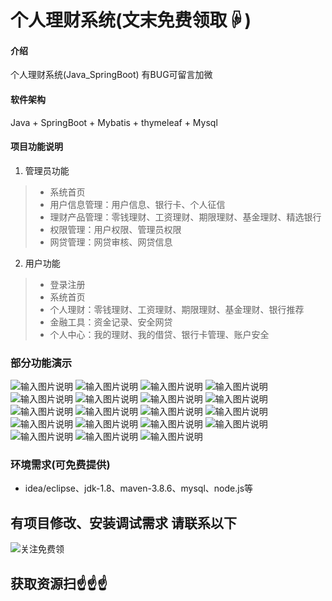 # 个人理财系统(文末免费领取☟)
> 
#### 介绍
个人理财系统(Java_SpringBoot)
有BUG可留言加微

#### 软件架构
Java + SpringBoot + Mybatis + thymeleaf + Mysql


#### 项目功能说明

1.  管理员功能
> + 系统首页
> + 用户信息管理：用户信息、银行卡、个人征信
> + 理财产品管理：零钱理财、工资理财、期限理财、基金理财、精选银行
> + 权限管理：用户权限、管理员权限
> + 网贷管理：网贷审核、网贷信息
2.  用户功能
> + 登录注册
> + 系统首页
> + 个人理财：零钱理财、工资理财、期限理财、基金理财、银行推荐
> + 金融工具：资金记录、安全网贷
> + 个人中心：我的理财、我的借贷、银行卡管理、账户安全


### 部分功能演示
![输入图片说明](photo/1-1.png)
![输入图片说明](photo/1-2.png)
![输入图片说明](photo/1-6.png)
![输入图片说明](photo/1-4.png)
![输入图片说明](photo/1-5.png)
![输入图片说明](photo/1-7.png)
![输入图片说明](photo/1-10.png)
![输入图片说明](photo/1-12.png)
![输入图片说明](photo/1-13.png)
![输入图片说明](photo/1-14.png)
![输入图片说明](photo/1-15.png)
![输入图片说明](photo/2-1.png)
![输入图片说明](photo/2-2.png)
![输入图片说明](photo/2-3.png)
![输入图片说明](photo/2-4.png)
![输入图片说明](photo/2-5.png)
![输入图片说明](photo/2-6.png)
![输入图片说明](photo/2-7.png)
![输入图片说明](photo/2-8.png)


### 环境需求(可免费提供)
- idea/eclipse、jdk-1.8、maven-3.8.6、mysql、node.js等


## 有项目修改、安装调试需求 请联系以下
![关注免费领](联系.png)

## 获取资源扫☝☝☝


